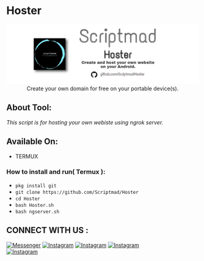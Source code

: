 # Hoster
<p align="center">
<img src="https://raw.githubusercontent.com/Scriptmad/Hoster/main/github%20hoster%201.jpg">
Create your own domain for free on your portable device(s).
</p>

## About Tool:
<i>This script is for hosting your own webiste using ngrok server.</i>

## Available On:

* TERMUX

### How to install and run( Termux ):

* `pkg install git`
* `git clone https://github.com/Scriptmad/Hoster`
* `cd Hoster`
* `bash Hoster.sh`
* `bash ngserver.sh`

## CONNECT WITH US :
[![Messenger](https://img.shields.io/badge/Chat-Messenger-blue?style=for-the-badge&logo=messenger)](https://rebrand.ly/scriptmadofficial)
[![Instagram](https://img.shields.io/badge/INSTAGRAM-FOLLOW-red?style=for-the-badge&logo=instagram)](https://rebrand.ly/Sakid-insta)
[![Instagram](https://img.shields.io/badge/FACEBOOK-LIKE-red?style=for-the-badge&logo=facebook)](https://rebrand.ly/scriptmadfbpage)
[![Instagram](https://img.shields.io/badge/TELEGRAM-CHANNEL-red?style=for-the-badge&logo=telegram)](https://rebrand.ly/Scriptmad)                      
[![Instagram](https://img.shields.io/badge/WHATSAPP-JOINGROUP-red?style=for-the-badge&logo=whatsapp)](https://rebrand.ly/wagrp-smad)

